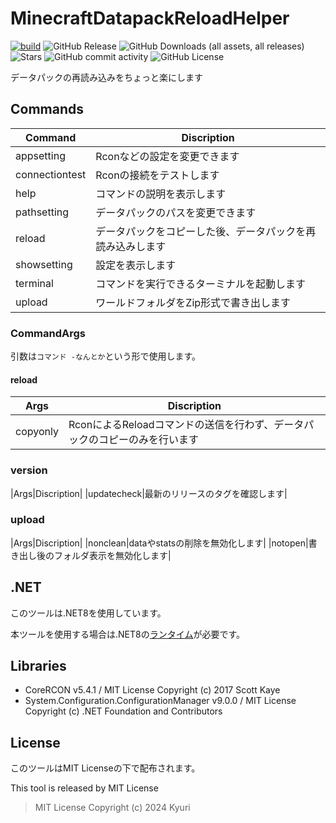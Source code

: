 # MinecraftDatapackReloadHelper
[![build](https://github.com/Kyuri-jp/MinecraftDatapackReloadHelper/actions/workflows/dotnet.yml/badge.svg)](https://github.com/Kyuri-jp/MinecraftDatapackReloadHelper/actions/workflows/dotnet.yml)
![GitHub Release](https://img.shields.io/github/v/release/Kyuri-jp/MinecraftDatapackReloadHelper)
![GitHub Downloads (all assets, all releases)](https://img.shields.io/github/downloads/Kyuri-jp/MinecraftDatapackReloadHelper/total)
![Stars](https://img.shields.io/github/stars/Kyuri-jp/MinecraftDatapackReloadHelper)
![GitHub commit activity](https://img.shields.io/github/commit-activity/m/Kyuri-jp/MinecraftDatapackReloadHelper)
![GitHub License](https://img.shields.io/github/license/Kyuri-jp/MinecraftDatapackReloadHelper)


データパックの再読み込みをちょっと楽にします
## Commands
|Command|Discription|
|-----|----|
|appsetting|Rconなどの設定を変更できます|
|connectiontest|Rconの接続をテストします|
|help|コマンドの説明を表示します|
|pathsetting|データパックのパスを変更できます|
|reload|データパックをコピーした後、データパックを再読み込みします|
|showsetting|設定を表示します|
|terminal|コマンドを実行できるターミナルを起動します|
|upload|ワールドフォルダをZip形式で書き出します|

### CommandArgs
引数は`コマンド -なんとか`という形で使用します。

#### reload
|Args|Discription|
|----|----|
|copyonly|RconによるReloadコマンドの送信を行わず、データパックのコピーのみを行います|

### version
|Args|Discription|
|updatecheck|最新のリリースのタグを確認します|

### upload
|Args|Discription|
|nonclean|dataやstatsの削除を無効化します|
|notopen|書き出し後のフォルダ表示を無効化します|

## .NET
このツールは.NET8を使用しています。

本ツールを使用する場合は.NET8の[ランタイム](https://dotnet.microsoft.com/ja-jp/download/dotnet/8.0)が必要です。

## Libraries
- CoreRCON v5.4.1 / MIT License Copyright (c) 2017 Scott Kaye
- System.Configuration.ConfigurationManager v9.0.0 / MIT License Copyright (c) .NET Foundation and Contributors

## License
このツールはMIT Licenseの下で配布されます。

This tool is released by MIT License
> MIT License Copyright (c) 2024 Kyuri

